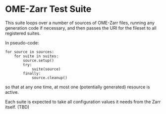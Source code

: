 # OME-Zarr Test Suite

This suite loops over a number of sources of OME-Zarr files,
running any generation code if necessary, and then passes the URI for
the fileset to all registered suites.

In pseudo-code:

```
for source in sources:
    for suite in suites:
        source.setup()
        try:
            suite(source)
        finally:
            source.cleanup()
```

so that at any one time, at most one (potentially generated) resource
is active.

Each suite is expected to take all configuration values it needs
from the Zarr itself. (TBD)
